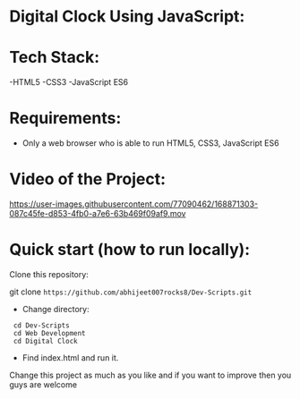 # Digital Clock Using JavaScript:
  
# Tech Stack:
  -HTML5
  -CSS3
  -JavaScript ES6
 
# Requirements:
  - Only a web browser who is able to run HTML5, CSS3, JavaScript ES6

# Video of the Project:


https://user-images.githubusercontent.com/77090462/168871303-087c45fe-d853-4fb0-a7e6-63b469f09af9.mov


# Quick start (how to run locally):

Clone this repository:

git clone ```https://github.com/abhijeet007rocks8/Dev-Scripts.git```
- Change directory:
```
 cd Dev-Scripts
 cd Web Development
 cd Digital Clock
```
- Find index.html and run it.


Change this project as much as you like and if you want to improve then you guys are welcome
